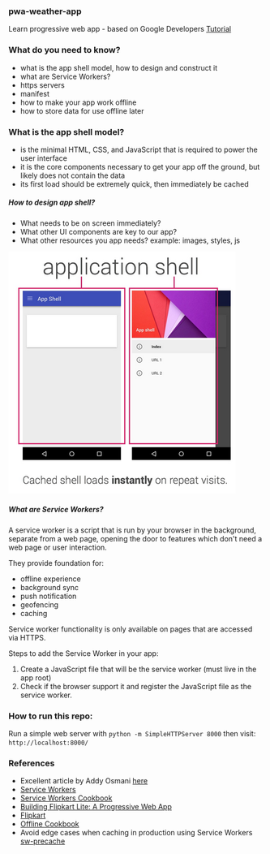 ### pwa-weather-app
Learn progressive web app - based on Google Developers [Tutorial](https://developers.google.com/web/fundamentals/getting-started/your-first-progressive-web-app/)

### What do you need to know?

- what is the app shell model, how to design and construct it
- what are Service Workers?
- https servers
- manifest
- how to make your app work offline
- how to store data for use offline later


### What is the app shell model?

- is the minimal HTML, CSS, and JavaScript that is required to power the user interface
- it is the core components necessary to get your app off the ground, but likely does not contain the data
- its first load should be extremely quick, then immediately be cached

##### How to design app shell?

- What needs to be on screen immediately?
- What other UI components are key to our app?
- What other resources you app needs? example: images, styles, js


![app-shell](readme-images/app-shell.png)


##### What are Service Workers?

A service worker is a script that is run by your browser in the background, separate from a web page, opening the door to features which don't need a web page or user interaction.

They provide foundation for:

- offline experience
- background sync
- push notification
- geofencing
- caching

Service worker functionality is only available on pages that are accessed via HTTPS.

Steps to add the Service Worker in your app:

1. Create a JavaScript file that will be the service worker (must live in the app root)
2. Check if the browser support it and register the JavaScript file as the service worker.


### How to run this repo:

Run a simple web server with ```python -m SimpleHTTPServer 8000``` then visit: ```http://localhost:8000/```

### References

- Excellent article by Addy Osmani [here](https://addyosmani.com/blog/getting-started-with-progressive-web-apps/)
- [Service Workers](http://www.html5rocks.com/en/tutorials/service-worker/introduction/)
- [Service Workers Cookbook](https://serviceworke.rs/)
- [Building Flipkart Lite: A Progressive Web App](https://medium.com/@AdityaPunjani/building-flipkart-lite-a-progressive-web-app-2c211e641883#.jnt977z1l)
- [Flipkart](http://tech-blog.flipkart.net/2015/11/progressive-web-app/)
- [Offline Cookbook](https://jakearchibald.com/2014/offline-cookbook/)
- Avoid edge cases when caching in production using Service Workers [sw-precache](https://github.com/GoogleChrome/sw-precache)
